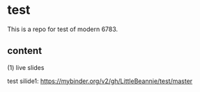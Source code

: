 # test

This is a repo for test of modern 6783.

## content
(1) live slides

test silide1: https://mybinder.org/v2/gh/LittleBeannie/test/master

